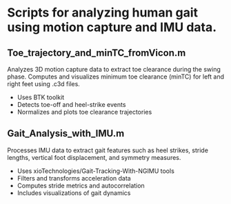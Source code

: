 # Scripts for analyzing human gait using motion capture and IMU data.

## Toe_trajectory_and_minTC_fromVicon.m
Analyzes 3D motion capture data to extract toe clearance during the swing phase. Computes and visualizes minimum toe clearance (minTC) for left and right feet using .c3d files.

- Uses BTK toolkit 
- Detects toe-off and heel-strike events 
- Normalizes and plots toe clearance trajectories

## Gait_Analysis_with_IMU.m
Processes IMU data to extract gait features such as heel strikes, stride lengths, vertical foot displacement, and symmetry measures.

- Uses xioTechnologies/Gait-Tracking-With-NGIMU tools
- Filters and transforms acceleration data
- Computes stride metrics and autocorrelation
- Includes visualizations of gait dynamics
